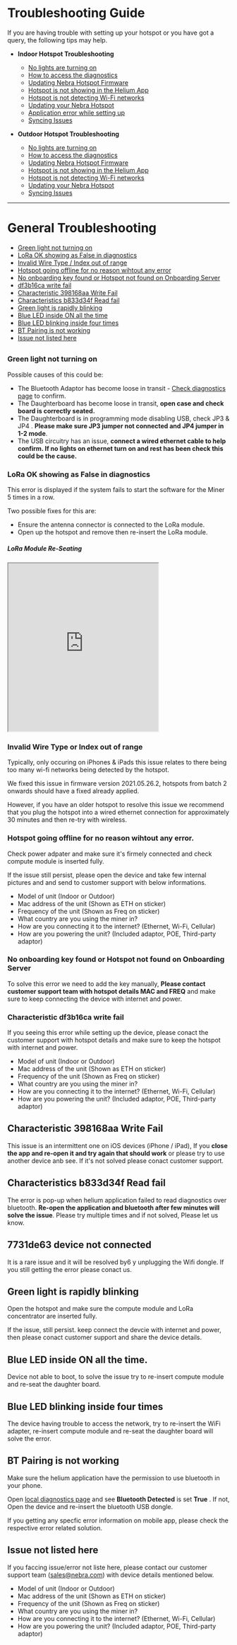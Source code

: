 # Troubleshooting Guide 

If you are having trouble with setting up your hotspot or you have got a query, the following tips may help.


* **Indoor Hotspot Troubleshooting**
    * [No lights are turning on](../indoor-hotspot/troubleshooting.md/#no-lights-are-turning-on) 
    * [How to access the diagnostics](../indoor-hotspot/troubleshooting.md/#no-lights-are-turning-on/#how-to-access-the-diagnostics) 
    * [Updating Nebra Hotspot Firmware](../indoor-hotspot/troubleshooting.md/#no-lights-are-turning-on/#updating-nebra-hotspot-firmware)
    * [Hotspot is not showing in the Helium App](../indoor-hotspot/troubleshooting.md/#no-lights-are-turning-on/#hotspot-is-not-showing-in-the-helium-app)
    * [Hotspot is not detecting Wi-Fi networks](../indoor-hotspot/troubleshooting.md/#no-lights-are-turning-on/#hotspot-is-not-detecting-wi-fi-networks)
    * [Updating your Nebra Hotspot](../indoor-hotspot/troubleshooting.md/#no-lights-are-turning-on/#updating-your-Nebra-Hotspot)
    * [Application error while setting up](../indoor-hotspot/troubleshooting.md/#no-lights-are-turning-on/#application-error-while-setting-up)
    * [Syncing Issues](../indoor-hotspot/troubleshooting.md/#no-lights-are-turning-on/#syncing-issues)

    

* **Outdoor Hotspot Troubleshooting**
    * [No lights are turning on](../outdoor-hotspot/troubleshooting.md/#no-lights-are-turning-on/#no-lights-are-turning-on) 
    * [How to access the diagnostics](../outdoor-hotspot/troubleshooting.md/#no-lights-are-turning-on/#how-to-access-the-diagnostics) 
    * [Updating Nebra Hotspot Firmware](../outdoor-hotspot/troubleshooting.md/#no-lights-are-turning-on/#updating-nebra-hotspot-firmware)
    * [Hotspot is not showing in the Helium App](../outdoor-hotspot/troubleshooting.md/#no-lights-are-turning-on/#hotspot-is-not-showing-in-the-helium-app)
    * [Hotspot is not detecting Wi-Fi networks](../outdoor-hotspot/troubleshooting.md/#no-lights-are-turning-on/#hotspot-is-not-detecting-wi-fi-networks)
    * [Updating your Nebra Hotspot](../outdoor-hotspot/troubleshooting.md/#no-lights-are-turning-on/#updating-your-Nebra-Hotspot)
    * [Syncing Issues](../outdoor-hotspot/troubleshooting.md/#no-lights-are-turning-on/#syncing-issues)

<hr>


# General Troubleshooting 

* [Green light not turning on](#green-light-not-turning-on)
* [LoRa OK showing as False in diagnostics](#lora-ok-showing-as-false-in-diagnostics)
* [Invalid Wire Type / Index out of range](#invalid-wire-type-or-index-out-of-range)
* [Hotspot going offline for no reason wihtout any error](#hotspot-going-offline-for-no-reason-wihtout-any-error)
* [No onboarding key found or Hotspot not found on Onboarding Server](#no-onboarding-key-found-or-hotspot-not-found-on-onboarding-server)
* [df3b16ca write fail](#df3b16ca-write-fail)
* [Characteristic 398168aa Write Fail](#characteristic-398168aa-write-fail)
* [Characteristics b833d34f Read fail](#characteristics-b833d34f-read-fail)
* [Green light is rapidly blinking](#green-light-is-rapidly-blinking)
* [Blue LED inside ON  all the time](#blue-led-inside-on-all-the-time)
* [Blue LED blinking inside four times](#blue-led-blinking-inside-four-times)
* [BT Pairing is not working](#bt-pairing-is-not-working)
* [Issue not listed here](#issue-not-listed-here)




##

### Green light not turning on

Possible causes of this could be:

* The Bluetooth Adaptor has become loose in transit - [Check diagnostics page](../handy-guides/local-diagnostics.md) to confirm.
* The Daughterboard has become loose in transit, **open case and check board is correctly seated.**
* The Daughterboard is in programming mode disabling USB, check JP3 & JP4 . **Please make sure JP3 jumper not connected  and JP4 jumper in 1-2 mode**.  
* The USB circuitry has an issue, **connect a wired ethernet cable to help confirm. If no lights on ethernet turn on and rest has been check this could be the cause.**


### LoRa OK showing as False in diagnostics

This error is displayed if the system fails to start the software for the Miner 5 times in a row.

Two possible fixes for this are:
* Ensure the antenna connector is connected to the LoRa module.
* Open up the hotspot and remove then re-insert the LoRa module.

##### LoRa Module Re-Seating 

<iframe src="https://drive.google.com/file/d/1ejIEVme4L40zjC71diR7DO2BkYz_ZoIQ/preview" width="340" height="380"></iframe>


### Invalid Wire Type or Index out of range

Typically, only occuring on iPhones & iPads this issue relates to there being too many wi-fi networks being detected by the hotspot.

We fixed this issue in firmware version 2021.05.26.2, hotspots from batch 2 onwards should have a fixed already applied.

However, if you have an older hotspot to resolve this issue we recommend that you plug the hotspot into a wired ethernet connection for approximately 30 minutes and then re-try with wireless.


### Hotspot going offline for no reason wihtout any error. 

Check power adpater and make sure it's firmely connected and check compute module is inserted fully. 

If the issue still persist, please open the device and take few internal pictures and and send to customer support with below informations. 

* Model of unit (Indoor or Outdoor)
* Mac address of the unit (Shown as ETH on sticker)
* Frequency of the unit (Shown as Freq on sticker)
* What country are you using the miner in?
* How are you connecting it to the internet? (Ethernet, Wi-Fi, Cellular)
* How are you powering the unit? (Included adaptor, POE, Third-party adaptor)

### No onboarding key found or Hotspot not found on Onboarding Server 

To solve this error we need to add the key manually, **Please contact customer support team with hotspot details MAC and FREQ** and make sure to keep connecting the device with internet and power. 


### Characteristic df3b16ca write fail 
 If you seeing this error while setting up the device, please conact the customer support with hotspot details and make sure to keep the hotspot with internet and power. 
 
* Model of unit (Indoor or Outdoor)
* Mac address of the unit (Shown as ETH on sticker)
* Frequency of the unit (Shown as Freq on sticker)
* What country are you using the miner in?
* How are you connecting it to the internet? (Ethernet, Wi-Fi, Cellular)
* How are you powering the unit? (Included adaptor, POE, Third-party adaptor)



## Characteristic 398168aa Write Fail

This issue is an intermittent one on iOS devices (iPhone / iPad), If you **close the app and re-open it and try again that should work** or please try to use another device anb see. If it's not solved please conact customer support. 

## Characteristics b833d34f Read fail

The error is pop-up when helium application failed to read diagnostics over bluetooth. **Re-open the application and bluetooth after few minutes will solve the issue**. Please try multiple times and if not solved, Please let us know. 

## 7731de63 device not connected 

It is a rare issue and it will be resolved by6 y unplugging the Wifi dongle. If you still getting the error please conact us. 

## Green light is rapidly blinking

Open the hotspot and make sure the compute module and LoRa concentrator are inserted fully. 

If the issue, still persist. keep connect the devcie with internet and power, then please conact customer support and share the device details. 

## Blue LED inside ON  all the time. 

Device not able to boot, to solve the issue try to re-insert compute module and re-seat the daughter board.

## Blue LED blinking inside four times

The device having trouble to access the network, try to re-insert the WiFi adapter, re-insert compute module and re-seat the daughter board will solve the error. 



## BT Pairing is not working

Make sure the helium application have the permission to use bluetooth in your phone. 

Open [local diagnostics page](../handy-guides/local-diagnostics.md) and see **Bluetooth Detected** is set **True** . If not, Open the device and re-insert the bluetooth USB dongle.  

If you getting  any specfic error information on mobile app, please check the respective error related solution. 


## Issue not listed here 

If you faccing issue/error not liste here, please contact our customer support team (sales@nebra.com) with device details mentioned below. 

* Model of unit (Indoor or Outdoor)
* Mac address of the unit (Shown as ETH on sticker)
* Frequency of the unit (Shown as Freq on sticker)
* What country are you using the miner in?
* How are you connecting it to the internet? (Ethernet, Wi-Fi, Cellular)
* How are you powering the unit? (Included adaptor, POE, Third-party adaptor)













    